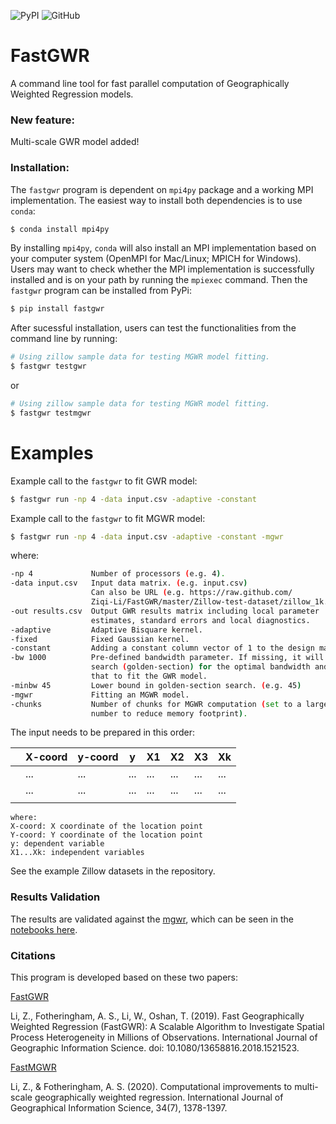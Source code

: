 ![PyPI](https://img.shields.io/pypi/v/fastgwr)
![GitHub](https://img.shields.io/github/license/Ziqi-Li/fastgwr)

# FastGWR
A command line tool for fast parallel computation of Geographically Weighted Regression models.
### New feature:
Multi-scale GWR model added!

### Installation:

The `fastgwr` program is dependent on `mpi4py` package and a working MPI implementation. The easiest way to install both dependencies is to use `conda`:

```bash
$ conda install mpi4py
```

By installing `mpi4py`, `conda` will also install an MPI implementation based on your computer system (OpenMPI for Mac/Linux; MPICH for Windows). Users may want to check whether the MPI implementation is successfully installed and is on your path by running the `mpiexec` command. Then the `fastgwr` program can be installed from PyPi:

```bash
$ pip install fastgwr
```

After sucessful installation, users can test the functionalities from the command line by running:

```bash
# Using zillow sample data for testing MGWR model fitting.
$ fastgwr testgwr
```
or

```bash
# Using zillow sample data for testing MGWR model fitting.
$ fastgwr testmgwr
```


# Examples
Example call to the `fastgwr` to fit GWR model:

```bash
$ fastgwr run -np 4 -data input.csv -adaptive -constant
```

Example call to the `fastgwr` to fit MGWR model:

```bash
$ fastgwr run -np 4 -data input.csv -adaptive -constant -mgwr
```
where:

```bash
-np 4             Number of processors (e.g. 4).
-data input.csv   Input data matrix. (e.g. input.csv)
                  Can also be URL (e.g. https://raw.github.com/
                  Ziqi-Li/FastGWR/master/Zillow-test-dataset/zillow_1k.csv)
-out results.csv  Output GWR results matrix including local parameter 
                  estimates, standard errors and local diagnostics.
-adaptive         Adaptive Bisquare kernel.
-fixed            Fixed Gaussian kernel.
-constant         Adding a constant column vector of 1 to the design matrix.
-bw 1000          Pre-defined bandwidth parameter. If missing, it will
                  search (golden-section) for the optimal bandwidth and use
                  that to fit the GWR model.
-minbw 45         Lower bound in golden-section search. (e.g. 45)
-mgwr             Fitting an MGWR model.
-chunks           Number of chunks for MGWR computation (set to a larger 
                  number to reduce memory footprint).
```

The input needs to be prepared in this order:

|   | X-coord | y-coord | y    | X1  | X2  | X3  | Xk  |
|---|---------|---------|------|-----|-----|-----|-----|
|   | ...     | ...     | ...  | ... | ... | ... | ... |
|   | ...     | ...     | ...  | ... | ... | ... | ... |
|   |         |         |      |     |     |     |     |

```
where:
X-coord: X coordinate of the location point
Y-coord: Y coordinate of the location point
y: dependent variable
X1...Xk: independent variables
```
See the example Zillow datasets in the repository.

### Results Validation

The results are validated against the [mgwr](https://github.com/pysal/mgwr), which can be seen in the [notebooks here](https://github.com/Ziqi-Li/FastGWR/tree/master/validation%20notebook).


### Citations

This program is developed based on these two papers:

[FastGWR](https://www.tandfonline.com/doi/full/10.1080/13658816.2018.1521523)

Li, Z., Fotheringham, A. S., Li, W., Oshan, T. (2019). Fast Geographically Weighted Regression (FastGWR): A Scalable Algorithm to Investigate Spatial Process Heterogeneity in Millions of Observations. International Journal of Geographic Information Science. doi: 10.1080/13658816.2018.1521523.

[FastMGWR](https://www.tandfonline.com/doi/abs/10.1080/13658816.2020.1720692)

Li, Z., & Fotheringham, A. S. (2020). Computational improvements to multi-scale geographically weighted regression. International Journal of Geographical Information Science, 34(7), 1378-1397.
